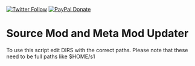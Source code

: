 [![Twitter Follow](https://img.shields.io/badge/Twitter-Follow-lightgrey.svg?style=flat-square)](https://twitter.com/kennyLtv)  [![PayPal Donate](https://img.shields.io/badge/PayPal-Donate-blue.svg?style=flat-square)](paypal.me/kennyLtv)
# Source Mod and Meta Mod Updater

To use this script edit DIRS with the correct paths. Please note that these need to be full paths like $HOME/s1
